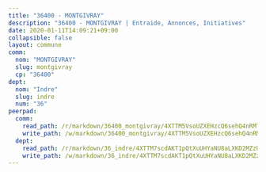 ```yaml
---
title: "36400 - MONTGIVRAY"
description: "36400 - MONTGIVRAY | Entraide, Annonces, Initiatives"
date: 2020-01-11T14:09:21+09:00
collapsible: false
layout: commune
comm:
  nom: "MONTGIVRAY"
  slug: montgivray
  cp: "36400"
dept:
  nom: "Indre"
  slug: indre
  num: "36"
peerpad:
  comm:
    read_path: /r/markdown/36400_montgivray/4XTTM5VsoUZXEHzcQ6sehQ4nRMTBUXrp3msLXaPSKhD1yD6mT
    write_path: /w/markdown/36400_montgivray/4XTTM5VsoUZXEHzcQ6sehQ4nRMTBUXrp3msLXaPSKhD1yD6mT-K3TgTqAKs4M3vQFA9WXBUozMqseNjHG2NmV63kTwTYFbPSu8r9rseA8aU7X1bPmFXHL3SPn58621DZXSR2T4sxoWzP6npegcHM6nMnJKEKPBYVFvmFEX8bzVNbjcMg48r6o8ozqb
  dept:
    read_path: /r/markdown/36_indre/4XTTM7scdAKT1pQtXuUHYaNU8aLXKD2MZzUyDRUiaoLJH1te1
    write_path: /w/markdown/36_indre/4XTTM7scdAKT1pQtXuUHYaNU8aLXKD2MZzUyDRUiaoLJH1te1-K3TgUJm9AdSDNtPtmMKFa5Tiw77X4i7zf6CsTYrtgVdahxAwuJV6RAfi8dWyH9wrbVDRxjX7knrwwECg7WApeuWQ945kurMeJLQeKJv4CQZseab78J3HMioZhgr2H44E9b6FqBoT
---
```


